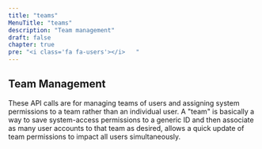 ```yaml
---
title: "teams"
MenuTitle: "teams"
description: "Team management"
draft: false
chapter: true
pre: "<i class='fa fa-users'></i>	"
---
```


## Team Management
These API calls are for managing teams of users and assigning system permissions to a team rather than an individual user. A "team" is basically a way to save system-access permissions to a generic ID and then associate as many user accounts to that team as desired, allows a quick update of team permissions to impact all users simultaneously.
